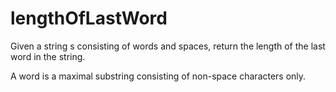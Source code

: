 # lengthOfLastWord

Given a string s consisting of words and spaces, return the length of the last word in the string.

A word is a maximal
substring
consisting of non-space characters only.
